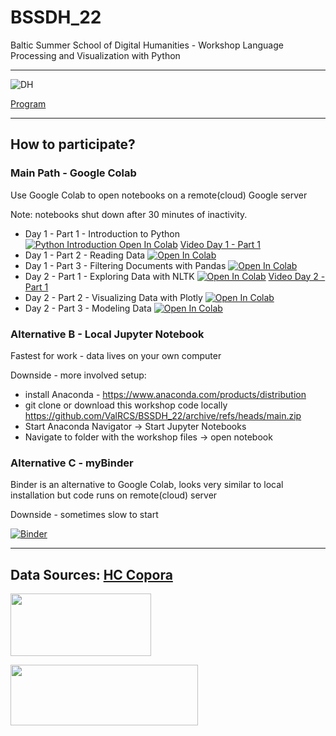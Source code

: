 # BSSDH_22
Baltic Summer School of Digital Humanities - Workshop Language Processing and Visualization with Python

---

![DH](https://site-512948.mozfiles.com/files/512948/DHbaneris2.gif)




[Program](http://www.digitalhumanities.lv/bssdh/2022/lectures-and-workshops/)

---

## How to participate?

### Main Path  - Google Colab
Use Google Colab to open notebooks on a remote(cloud) Google server

Note: notebooks shut down after 30 minutes of inactivity. 

* Day 1 - Part 1 - Introduction to Python [![Python Introduction Open In Colab](https://colab.research.google.com/assets/colab-badge.svg)](https://colab.research.google.com/github/ValRCS/BSSDH_22/blob/main/notebooks/Python%20Introduction.ipynb)
[Video Day 1 - Part 1](https://youtu.be/RJcPyz5IlPE)
* Day 1 - Part 2 - Reading Data [![Open In Colab](https://colab.research.google.com/assets/colab-badge.svg)](https://colab.research.google.com/github/ValRCS/BSSDH_22/blob/main/notebooks/Reading_Data.ipynb)
* Day 1 - Part 3 - Filtering Documents with Pandas [![Open In Colab](https://colab.research.google.com/assets/colab-badge.svg)](https://colab.research.google.com/github/ValRCS/BSSDH_22/blob/main/notebooks/Filtering%20Documents%20with%20Pandas.ipynb)
* Day 2 - Part 1 - Exploring Data with NLTK  [![Open In Colab](https://colab.research.google.com/assets/colab-badge.svg)](https://colab.research.google.com/github/ValRCS/BSSDH_22/blob/main/notebooks/NLTK_Introduction.ipynb)
[Video Day 2 - Part 1](https://youtu.be/6puA50FotH0)
* Day 2 - Part 2 - Visualizing Data with Plotly [![Open In Colab](https://colab.research.google.com/assets/colab-badge.svg)](https://colab.research.google.com/github/ValRCS/BSSDH_22/blob/main/notebooks/visualizing-word-frequencies-for-custom-data.ipynb)
* Day 2 - Part 3 - Modeling Data [![Open In Colab](https://colab.research.google.com/assets/colab-badge.svg)](https://colab.research.google.com/github/ValRCS/BSSDH_22/blob/main/notebooks/topic-modeling-for-custom-data.ipynb)

### Alternative B - Local Jupyter Notebook
Fastest for work - data lives on your own computer

Downside - more involved setup:
* install Anaconda - https://www.anaconda.com/products/distribution
* git clone or download this workshop code locally https://github.com/ValRCS/BSSDH_22/archive/refs/heads/main.zip 
* Start Anaconda Navigator -> Start Jupyter Notebooks
* Navigate to folder with the workshop files -> open notebook


### Alternative C - myBinder
Binder is an alternative to Google Colab, looks very similar to local installation but code runs on remote(cloud) server

Downside - sometimes slow to start 

[![Binder](https://mybinder.org/badge.svg)](https://mybinder.org/v2/gh/ValRCS/BSSDH_22/main)

---
Data Sources:
[HC Copora](https://www.kaggle.com/datasets/alvations/old-newspapers)
---

<a href="https://www.facebook.com/groups/1283421431763269/"><img src="http://site-512948.mozfiles.com/files/512948/facebook-group.jpg?1531770501" width="225" height="100"></a>

<a href="https://twitter.com/DHinLatvia"><img src="https://site-512948.mozfiles.com/files/512948/medium/follow-us-on-twitter.jpeg" width="300" height="97"></a>

